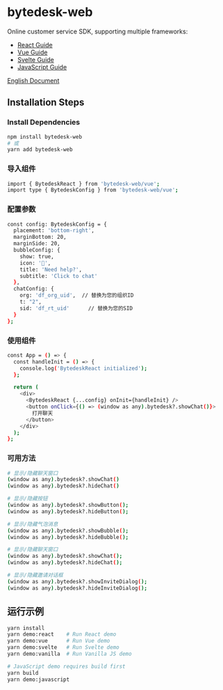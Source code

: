 <!--
 * @Author: jackning 270580156@qq.com
 * @Date: 2024-12-28 13:08:41
 * @LastEditors: jackning 270580156@qq.com
 * @LastEditTime: 2025-03-10 22:45:45
 * @Description: bytedesk.com https://github.com/Bytedesk/bytedesk
 *   Please be aware of the BSL license restrictions before installing Bytedesk IM – 
 *  selling, reselling, or hosting Bytedesk IM as a service is a breach of the terms and automatically terminates your rights under the license. 
 *  仅支持企业内部员工自用，严禁私自用于销售、二次销售或者部署SaaS方式销售 
 *  Business Source License 1.1: https://github.com/Bytedesk/bytedesk/blob/main/LICENSE 
 *  contact: 270580156@qq.com 
 *  联系：270580156@qq.com
 * Copyright (c) 2024 by bytedesk.com, All Rights Reserved. 
-->
# bytedesk-web

Online customer service SDK, supporting multiple frameworks:

- [React Guide](examples/react-demo/readme.md)
- [Vue Guide](examples/vue-demo/readme.md)
- [Svelte Guide](examples/svelte-demo/readme.md)
- [JavaScript Guide](examples/javascript-demo/readme.md)

[English Document](readme.md)

## Installation Steps

### Install Dependencies

```bash
npm install bytedesk-web
# 或
yarn add bytedesk-web
```

### 导入组件

```bash
import { BytedeskReact } from 'bytedesk-web/vue';
import type { BytedeskConfig } from 'bytedesk-web/vue';
```

### 配置参数

```bash
const config: BytedeskConfig = {
  placement: 'bottom-right',
  marginBottom: 20,
  marginSide: 20,
  bubbleConfig: {
    show: true,
    icon: '👋',
    title: 'Need help?',
    subtitle: 'Click to chat'
  },
  chatConfig: {
    org: 'df_org_uid',  // 替换为您的组织ID
    t: "2",
    sid: 'df_rt_uid'      // 替换为您的SID
  }
};
```

### 使用组件

```bash
const App = () => {
  const handleInit = () => {
    console.log('BytedeskReact initialized');
  };

  return (
    <div>
      <BytedeskReact {...config} onInit={handleInit} />
      <button onClick={() => (window as any).bytedesk?.showChat()}>
        打开聊天
      </button>
    </div>
  );
};
```

### 可用方法

```bash
# 显示/隐藏聊天窗口
(window as any).bytedesk?.showChat() 
(window as any).bytedesk?.hideChat()

# 显示/隐藏按钮
(window as any).bytedesk?.showButton();
(window as any).bytedesk?.hideButton();

# 显示/隐藏气泡消息
(window as any).bytedesk?.showBubble();
(window as any).bytedesk?.hideBubble();

# 显示/隐藏聊天窗口
(window as any).bytedesk?.showChat();
(window as any).bytedesk?.hideChat();

# 显示/隐藏邀请对话框
(window as any).bytedesk?.showInviteDialog();
(window as any).bytedesk?.hideInviteDialog();
```

## 运行示例

```bash
yarn install
yarn demo:react    # Run React demo
yarn demo:vue      # Run Vue demo
yarn demo:svelte   # Run Svelte demo
yarn demo:vanilla  # Run Vanilla JS demo

# JavaScript demo requires build first
yarn build
yarn demo:javascript
```
